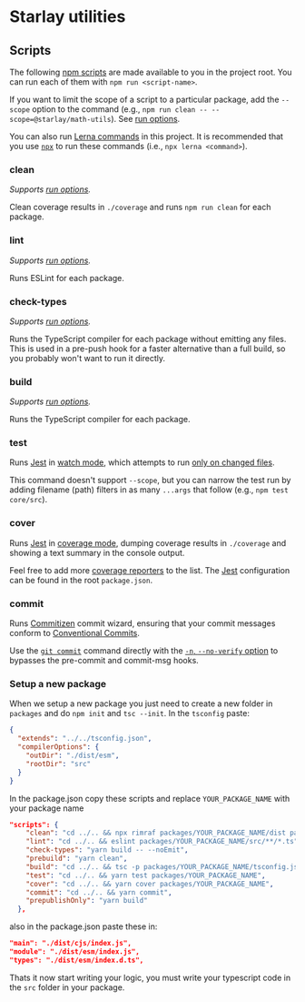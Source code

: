 # Starlay utilities

## Scripts

The following [npm scripts](https://docs.npmjs.com/misc/scripts) are made
available to you in the project root. You can run each of them with
`npm run <script-name>`.

If you want to limit the scope of a script to a particular package, add the
`--scope` option to the command (e.g.,
`npm run clean -- --scope=@starlay/math-utils`). See [run options][].

You can also run [Lerna commands](https://lerna.js.org/#commands) in this
project. It is recommended that you use
[`npx`](https://www.npmjs.com/package/npx) to run these commands (i.e.,
`npx lerna <command>`).

### clean

_Supports [run options][]._

Clean coverage results in `./coverage` and runs `npm run clean` for each
package.

### lint

_Supports [run options][]._

Runs ESLint for each package.

### check-types

_Supports [run options][]._

Runs the TypeScript compiler for each package without emitting any files. This
is used in a pre-push hook for a faster alternative than a full build, so you
probably won't want to run it directly.

### build

_Supports [run options][]._

Runs the TypeScript compiler for each package.

### test

Runs [Jest][] in [watch mode](https://jestjs.io/docs/en/cli.html#watch), which
attempts to run
[only on changed files](https://jestjs.io/docs/en/cli.html#onlychanged).

This command doesn't support `--scope`, but you can narrow the test run by
adding filename (path) filters in as many `...args` that follow (e.g.,
`npm test core/src`).

### cover

Runs [Jest][] in [coverage mode](https://jestjs.io/docs/en/cli.html#coverage),
dumping coverage results in `./coverage` and showing a text summary in the
console output.

Feel free to add more
[coverage reporters](https://jestjs.io/docs/en/configuration.html#coveragereporters-array-string)
to the list. The [Jest][] configuration can be found in the root `package.json`.

### commit

Runs [Commitizen](http://commitizen.github.io/cz-cli/) commit wizard, ensuring
that your commit messages conform to
[Conventional Commits](https://www.conventionalcommits.org/).

Use the [`git commit`](https://git-scm.com/docs/git-commit) command directly
with the
[`-n`, `--no-verify` option](https://git-scm.com/docs/git-commit#Documentation/git-commit.txt--n)
to bypasses the pre-commit and commit-msg hooks.

[jest]: https://jestjs.io/
[run options]: https://github.com/lerna/lerna/tree/master/commands/run#options

### Setup a new package

When we setup a new package you just need to create a new folder in `packages`
and do `npm init` and `tsc --init`. In the `tsconfig` paste:

```json
{
  "extends": "../../tsconfig.json",
  "compilerOptions": {
    "outDir": "./dist/esm",
    "rootDir": "src"
  }
}
```

In the package.json copy these scripts and replace `YOUR_PACKAGE_NAME` with your
package name

```json
"scripts": {
    "clean": "cd ../.. && npx rimraf packages/YOUR_PACKAGE_NAME/dist packages/math-utils/*.log*",
    "lint": "cd ../.. && eslint packages/YOUR_PACKAGE_NAME/src/**/*.ts",
    "check-types": "yarn build -- --noEmit",
    "prebuild": "yarn clean",
    "build": "cd ../.. && tsc -p packages/YOUR_PACKAGE_NAME/tsconfig.json && tsc -p packages/YOUR_PACKAGE_NAME/tsconfig.json --module commonjs --outDir ./packages/YOUR_PACKAGE_NAME/dist/cjs",
    "test": "cd ../.. && yarn test packages/YOUR_PACKAGE_NAME",
    "cover": "cd ../.. && yarn cover packages/YOUR_PACKAGE_NAME",
    "commit": "cd ../.. && yarn commit",
    "prepublishOnly": "yarn build"
  },
```

also in the package.json paste these in:

```json
"main": "./dist/cjs/index.js",
"module": "./dist/esm/index.js",
"types": "./dist/esm/index.d.ts",
```

Thats it now start writing your logic, you must write your typescript code in
the `src` folder in your package.
